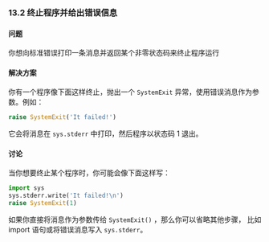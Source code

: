### 13.2 终止程序并给出错误信息

#### 问题

你想向标准错误打印一条消息并返回某个非零状态码来终止程序运行

#### 解决方案

你有一个程序像下面这样终止，抛出一个 `SystemExit` 异常，使用错误消息作为参数。例如：

```python
raise SystemExit('It failed!')
```

它会将消息在 `sys.stderr` 中打印，然后程序以状态码 1 退出。

#### 讨论

当你想要终止某个程序时，你可能会像下面这样写：

```python
import sys
sys.stderr.write('It failed!\n')
raise SystemExit(1)
```

如果你直接将消息作为参数传给 `SystemExit()` ，那么你可以省略其他步骤， 比如 import 语句或将错误消息写入 `sys.stderr`。